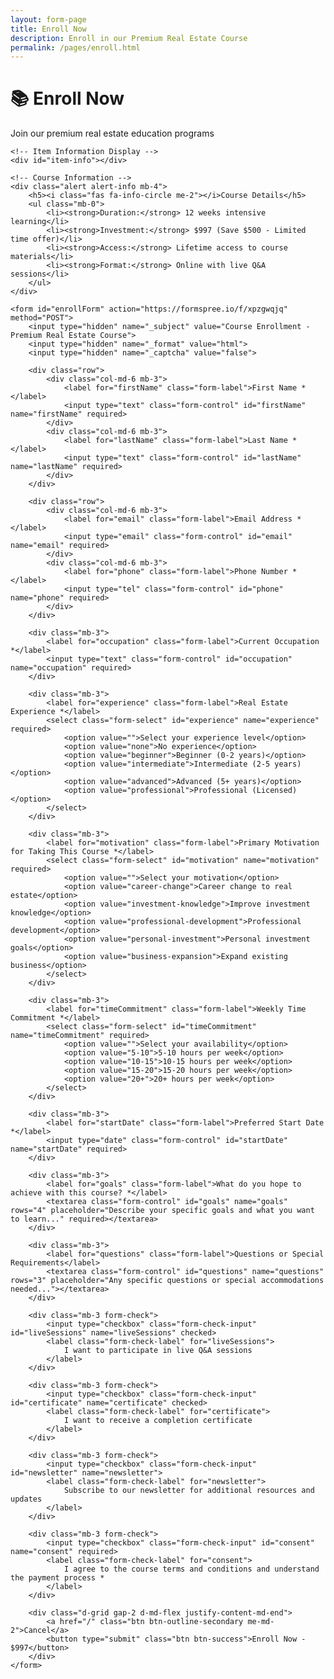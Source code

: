 ```yaml
---
layout: form-page
title: Enroll Now
description: Enroll in our Premium Real Estate Course
permalink: /pages/enroll.html
---
```


<div class="form-container">
    <h1 class="form-title">📚 Enroll Now</h1>
    <p class="form-subtitle">Join our premium real estate education programs</p>
    
    <!-- Item Information Display -->
    <div id="item-info"></div>
    
    <!-- Course Information -->
    <div class="alert alert-info mb-4">
        <h5><i class="fas fa-info-circle me-2"></i>Course Details</h5>
        <ul class="mb-0">
            <li><strong>Duration:</strong> 12 weeks intensive learning</li>
            <li><strong>Investment:</strong> $997 (Save $500 - Limited time offer)</li>
            <li><strong>Access:</strong> Lifetime access to course materials</li>
            <li><strong>Format:</strong> Online with live Q&A sessions</li>
        </ul>
    </div>
    
    <form id="enrollForm" action="https://formspree.io/f/xpzgwqjq" method="POST">
        <input type="hidden" name="_subject" value="Course Enrollment - Premium Real Estate Course">
        <input type="hidden" name="_format" value="html">
        <input type="hidden" name="_captcha" value="false">
        
        <div class="row">
            <div class="col-md-6 mb-3">
                <label for="firstName" class="form-label">First Name *</label>
                <input type="text" class="form-control" id="firstName" name="firstName" required>
            </div>
            <div class="col-md-6 mb-3">
                <label for="lastName" class="form-label">Last Name *</label>
                <input type="text" class="form-control" id="lastName" name="lastName" required>
            </div>
        </div>
        
        <div class="row">
            <div class="col-md-6 mb-3">
                <label for="email" class="form-label">Email Address *</label>
                <input type="email" class="form-control" id="email" name="email" required>
            </div>
            <div class="col-md-6 mb-3">
                <label for="phone" class="form-label">Phone Number *</label>
                <input type="tel" class="form-control" id="phone" name="phone" required>
            </div>
        </div>
        
        <div class="mb-3">
            <label for="occupation" class="form-label">Current Occupation *</label>
            <input type="text" class="form-control" id="occupation" name="occupation" required>
        </div>
        
        <div class="mb-3">
            <label for="experience" class="form-label">Real Estate Experience *</label>
            <select class="form-select" id="experience" name="experience" required>
                <option value="">Select your experience level</option>
                <option value="none">No experience</option>
                <option value="beginner">Beginner (0-2 years)</option>
                <option value="intermediate">Intermediate (2-5 years)</option>
                <option value="advanced">Advanced (5+ years)</option>
                <option value="professional">Professional (Licensed)</option>
            </select>
        </div>
        
        <div class="mb-3">
            <label for="motivation" class="form-label">Primary Motivation for Taking This Course *</label>
            <select class="form-select" id="motivation" name="motivation" required>
                <option value="">Select your motivation</option>
                <option value="career-change">Career change to real estate</option>
                <option value="investment-knowledge">Improve investment knowledge</option>
                <option value="professional-development">Professional development</option>
                <option value="personal-investment">Personal investment goals</option>
                <option value="business-expansion">Expand existing business</option>
            </select>
        </div>
        
        <div class="mb-3">
            <label for="timeCommitment" class="form-label">Weekly Time Commitment *</label>
            <select class="form-select" id="timeCommitment" name="timeCommitment" required>
                <option value="">Select your availability</option>
                <option value="5-10">5-10 hours per week</option>
                <option value="10-15">10-15 hours per week</option>
                <option value="15-20">15-20 hours per week</option>
                <option value="20+">20+ hours per week</option>
            </select>
        </div>
        
        <div class="mb-3">
            <label for="startDate" class="form-label">Preferred Start Date *</label>
            <input type="date" class="form-control" id="startDate" name="startDate" required>
        </div>
        
        <div class="mb-3">
            <label for="goals" class="form-label">What do you hope to achieve with this course? *</label>
            <textarea class="form-control" id="goals" name="goals" rows="4" placeholder="Describe your specific goals and what you want to learn..." required></textarea>
        </div>
        
        <div class="mb-3">
            <label for="questions" class="form-label">Questions or Special Requirements</label>
            <textarea class="form-control" id="questions" name="questions" rows="3" placeholder="Any specific questions or special accommodations needed..."></textarea>
        </div>
        
        <div class="mb-3 form-check">
            <input type="checkbox" class="form-check-input" id="liveSessions" name="liveSessions" checked>
            <label class="form-check-label" for="liveSessions">
                I want to participate in live Q&A sessions
            </label>
        </div>
        
        <div class="mb-3 form-check">
            <input type="checkbox" class="form-check-input" id="certificate" name="certificate" checked>
            <label class="form-check-label" for="certificate">
                I want to receive a completion certificate
            </label>
        </div>
        
        <div class="mb-3 form-check">
            <input type="checkbox" class="form-check-input" id="newsletter" name="newsletter">
            <label class="form-check-label" for="newsletter">
                Subscribe to our newsletter for additional resources and updates
            </label>
        </div>
        
        <div class="mb-3 form-check">
            <input type="checkbox" class="form-check-input" id="consent" name="consent" required>
            <label class="form-check-label" for="consent">
                I agree to the course terms and conditions and understand the payment process *
            </label>
        </div>
        
        <div class="d-grid gap-2 d-md-flex justify-content-md-end">
            <a href="/" class="btn btn-outline-secondary me-md-2">Cancel</a>
            <button type="submit" class="btn btn-success">Enroll Now - $997</button>
        </div>
    </form>
</div> 